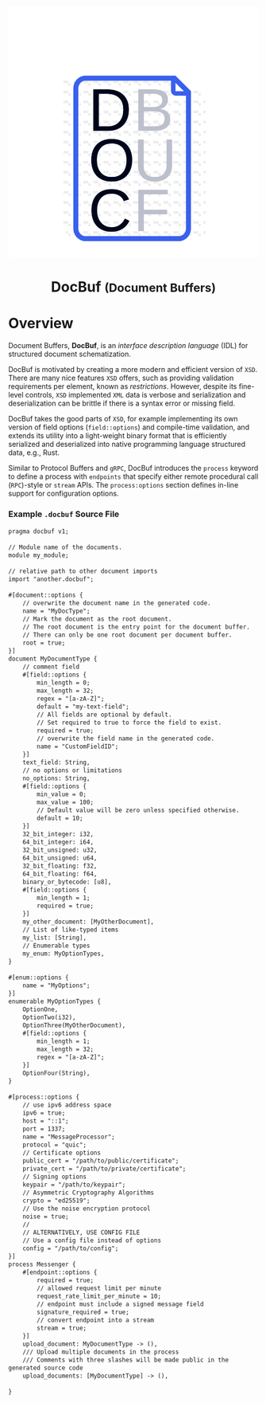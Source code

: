 <!-- Center Header with "DocBuf" text -->
<div align="center">
    <img src="images/logo.svg" />
  <h1>DocBuf <small>(Document Buffers)</small></h1>
</div>

# Overview

Document Buffers, **DocBuf**, is an _interface description language_ (IDL) for structured document schematization.

DocBuf is motivated by creating a more modern and efficient version of `XSD`. There are many nice features `XSD` offers, such as providing validation requirements per element, known as _restrictions_. However, despite its fine-level controls, `XSD` implemented `XML` data is verbose and serialization and deserialization can be brittle if there is a syntax error or missing field. 

DocBuf takes the good parts of `XSD`, for example implementing its own version of field options (`field::options`) and compile-time validation, and extends its utility into a light-weight binary format that is efficiently serialized and deserialized into native programming language structured data, e.g., Rust.

Similar to Protocol Buffers and `gRPC`, DocBuf introduces the `process` keyword to define a process with `endpoints` that specify either remote procedural call (`RPC`)-style or `stream` APIs. The `process:options` section defines in-line support for configuration options.

### Example `.docbuf` Source File

```docbuf
pragma docbuf v1;

// Module name of the documents.
module my_module;

// relative path to other document imports
import "another.docbuf";

#[document::options {
    // overwrite the document name in the generated code.
    name = "MyDocType";
    // Mark the document as the root document.
    // The root document is the entry point for the document buffer.
    // There can only be one root document per document buffer.
    root = true;
}]
document MyDocumentType {
    // comment field
    #[field::options {
        min_length = 0;
        max_length = 32;
        regex = "[a-zA-Z]";
        default = "my-text-field";
        // All fields are optional by default.
        // Set required to true to force the field to exist.
        required = true;
        // overwrite the field name in the generated code.
        name = "CustomFieldID";
    }]
    text_field: String,
    // no options or limitations
    no_options: String,
    #[field::options {
        min_value = 0;
        max_value = 100;
        // Default value will be zero unless specified otherwise.
        default = 10;
    }]
    32_bit_integer: i32,
    64_bit_integer: i64,
    32_bit_unsigned: u32,
    64_bit_unsigned: u64,
    32_bit_floating: f32,
    64_bit_floating: f64,
    binary_or_bytecode: [u8],
    #[field::options {
        min_length = 1;
        required = true;
    }]
    my_other_document: [MyOtherDocument],
    // List of like-typed items
    my_list: [String],
    // Enumerable types
    my_enum: MyOptionTypes,
}

#[enum::options {
    name = "MyOptions";
}]
enumerable MyOptionTypes {
    OptionOne,
    OptionTwo(i32),
    OptionThree(MyOtherDocument),
    #[field::options {
        min_length = 1;
        max_length = 32;
        regex = "[a-zA-Z]";
    }]
    OptionFour(String),
}

#[process::options {
    // use ipv6 address space
    ipv6 = true;
    host = "::1";
    port = 1337;
    name = "MessageProcessor";
    protocol = "quic";
    // Certificate options
    public_cert = "/path/to/public/certificate";
    private_cert = "/path/to/private/certificate";
    // Signing options
    keypair = "/path/to/keypair";
    // Asymmetric Cryptography Algorithms
    crypto = "ed25519";
    // Use the noise encryption protocol
    noise = true;
    //
    // ALTERNATIVELY, USE CONFIG FILE
    // Use a config file instead of options
    config = "/path/to/config";
}]
process Messenger {
    #[endpoint::options {
        required = true;
        // allowed request limit per minute
        request_rate_limit_per_minute = 10;
        // endpoint must include a signed message field
        signature_required = true;
        // convert endpoint into a stream
        stream = true;
    }]
    upload_document: MyDocumentType -> (),
    /// Upload multiple documents in the process
    /// Comments with three slashes will be made public in the generated source code
    upload_documents: [MyDocumentType] -> (),

}


```